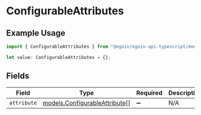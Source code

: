 # ConfigurableAttributes

## Example Usage

```typescript
import { ConfigurableAttributes } from "@egain/egain-api-typescript/models";

let value: ConfigurableAttributes = {};
```

## Fields

| Field                                                                | Type                                                                 | Required                                                             | Description                                                          |
| -------------------------------------------------------------------- | -------------------------------------------------------------------- | -------------------------------------------------------------------- | -------------------------------------------------------------------- |
| `attribute`                                                          | [models.ConfigurableAttribute](../models/configurableattribute.md)[] | :heavy_minus_sign:                                                   | N/A                                                                  |
